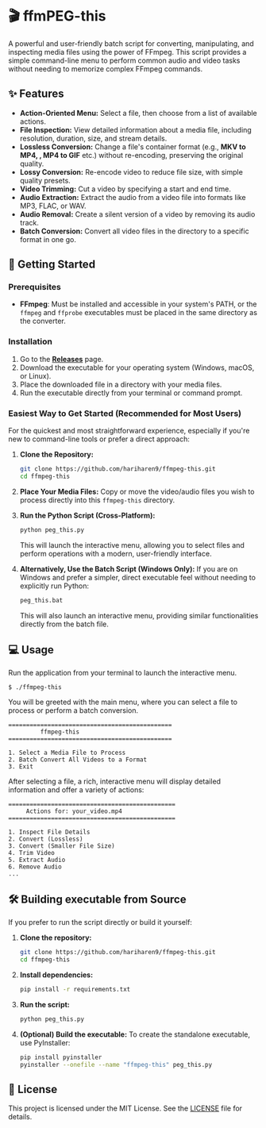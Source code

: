 # 🎬 ffmPEG-this

A powerful and user-friendly batch script for converting, manipulating, and inspecting media files using the power of FFmpeg. This script provides a simple command-line menu to perform common audio and video tasks without needing to memorize complex FFmpeg commands.

## ✨ Features

- **Action-Oriented Menu:** Select a file, then choose from a list of available actions.
- **File Inspection:** View detailed information about a media file, including resolution, duration, size, and stream details.
- **Lossless Conversion:** Change a file's container format (e.g., **MKV to MP4, , MP4 to GIF** etc.) without re-encoding, preserving the original quality.
- **Lossy Conversion:** Re-encode video to reduce file size, with simple quality presets.
- **Video Trimming:** Cut a video by specifying a start and end time.
- **Audio Extraction:** Extract the audio from a video file into formats like MP3, FLAC, or WAV.
- **Audio Removal:** Create a silent version of a video by removing its audio track.
- **Batch Conversion:** Convert all video files in the directory to a specific format in one go.

## 🚀 Getting Started

### Prerequisites

- **FFmpeg**: Must be installed and accessible in your system's PATH, or the `ffmpeg` and `ffprobe` executables must be placed in the same directory as the converter.

### Installation

1.  Go to the [**Releases**](https://github.com/hariharen9/ffmpeg-this/releases/latest) page.
2.  Download the executable for your operating system (Windows, macOS, or Linux).
3.  Place the downloaded file in a directory with your media files.
4.  Run the executable directly from your terminal or command prompt.

### Easiest Way to Get Started (Recommended for Most Users)

For the quickest and most straightforward experience, especially if you're new to command-line tools or prefer a direct approach:

1.  **Clone the Repository:**
    ```bash
    git clone https://github.com/hariharen9/ffmpeg-this.git
    cd ffmpeg-this
    ```
2.  **Place Your Media Files:** Copy or move the video/audio files you wish to process directly into this `ffmpeg-this` directory.
3.  **Run the Python Script (Cross-Platform):**
    ```bash
    python peg_this.py
    ```
    This will launch the interactive menu, allowing you to select files and perform operations with a modern, user-friendly interface.

4.  **Alternatively, Use the Batch Script (Windows Only):**
    If you are on Windows and prefer a simpler, direct executable feel without needing to explicitly run Python:
    ```bash
    peg_this.bat
    ```
    This will also launch an interactive menu, providing similar functionalities directly from the batch file.

## 💻 Usage

Run the application from your terminal to launch the interactive menu.

```
$ ./ffmpeg-this
```

You will be greeted with the main menu, where you can select a file to process or perform a batch conversion.

```
==============================================
         ffmpeg-this
==============================================

1. Select a Media File to Process
2. Batch Convert All Videos to a Format
3. Exit
```

After selecting a file, a rich, interactive menu will display detailed information and offer a variety of actions:

```
===============================================
     Actions for: your_video.mp4
===============================================

1. Inspect File Details
2. Convert (Lossless)
3. Convert (Smaller File Size)
4. Trim Video
5. Extract Audio
6. Remove Audio
...
```

## 🛠️ Building executable from Source

If you prefer to run the script directly or build it yourself:

1.  **Clone the repository:**
    ```bash
    git clone https://github.com/hariharen9/ffmpeg-this.git
    cd ffmpeg-this
    ```
2.  **Install dependencies:**
    ```bash
    pip install -r requirements.txt
    ```
3.  **Run the script:**
    ```bash
    python peg_this.py
    ```
4.  **(Optional) Build the executable:**
    To create the standalone executable, use PyInstaller:
    ```bash
    pip install pyinstaller
    pyinstaller --onefile --name "ffmpeg-this" peg_this.py
    ```


## 📄 License

This project is licensed under the MIT License. See the [LICENSE](LICENSE) file for details.